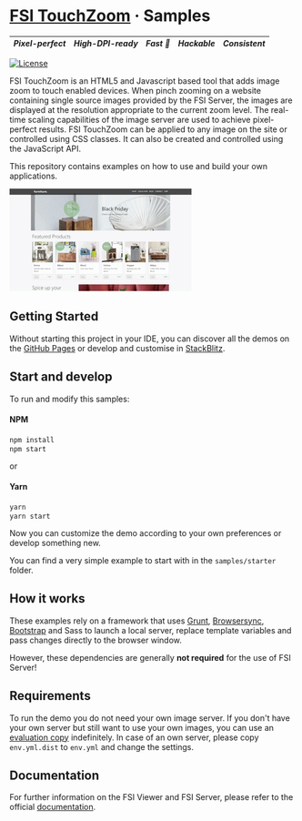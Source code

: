 # [FSI TouchZoom](https://www.neptunelabs.com) &middot; Samples

| **_Pixel-perfect_** | **_High-DPI-ready_** | **_Fast :rocket:_** | **_Hackable_** | **_Consistent_** |
| :-----------------: | :------------------: | :-----------------: | :------------: | :--------------: |

[![License](https://img.shields.io/badge/License-Apache%202.0-blue.svg)](https://github.com/neptunelabs/fsi-layers-samples/blob/main/LICENSE)

FSI TouchZoom is an HTML5 and Javascript based tool that adds image zoom to touch enabled devices. When pinch zooming on a website containing single source images provided by the
FSI Server, the images are displayed at the resolution appropriate to the current zoom level.
The real-time scaling capabilities of the image server are used to achieve pixel-perfect results.
FSI TouchZoom can be applied to any image on the site or controlled using CSS classes.
It can also be created and controlled using the JavaScript API.

This repository contains examples on how to use and build your own applications.

![Project Image](project.apng)

## Getting Started

Without starting this project in your IDE, you can discover all the
demos on the [GitHub Pages][GHPages] or develop and customise in [StackBlitz][Stackblitz].

## Start and develop

To run and modify this samples:

#### NPM

```shell
npm install
npm start
```

or

#### Yarn

```shell
yarn
yarn start
```

Now you can customize the demo according to your own preferences or develop something new.

You can find a very simple example to start with in the `samples/starter` folder.

## How it works

These examples rely on a framework that uses [Grunt][Grunt], [Browsersync][Browsersync],
[Bootstrap][Bootstrap] and Sass to launch a local server,
replace template variables and pass changes directly to the browser window.

However, these dependencies are generally **not required** for the use of FSI Server!

## Requirements

To run the demo you do not need your own image server.
If you don't have your own server but still want to use your own images,
you can use an [evaluation copy][Server] indefinitely.
In case of an own server, please copy `env.yml.dist` to `env.yml` and
change the settings.

## Documentation

For further information on the FSI Viewer and FSI Server, please refer to the official [documentation][Docs].

[Docs]: https://docs.neptunelabs.com/fsi-viewer/latest/fsi-touchzoom
[Server]: https://www.neptunelabs.com/get/
[Grunt]: https://gruntjs.com/
[Browsersync]: https://browsersync.io/
[Bootstrap]: https://getbootstrap.com/
[GHPages]: https://neptunelabs.github.io/fsi-touchzoom-samples/
[Stackblitz]: https://stackblitz.com/edit/fsi-touchzoom-samples
